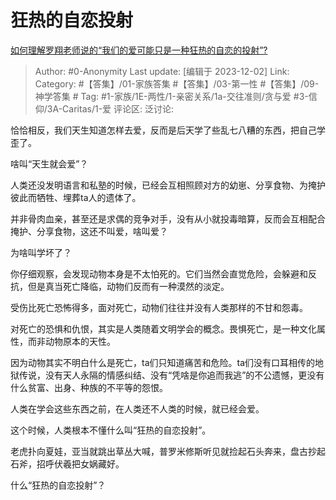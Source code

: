 # 狂热的自恋投射
[如何理解罗翔老师说的“我们的爱可能只是一种狂热的自恋的投射”?](https://www.zhihu.com/question/554441503/answer/3310934707)

> Author: #0-Anonymity
> Last update: [编辑于 2023-12-02]
> Link:
> Category: #【答集】/01-家族答集 #【答集】/03-第一性 #【答集】/09-神学答集 #
> Tag: #1-家族/1E-两性/1-亲密关系/1a-交往准则/贪与爱 #3-信仰/3A-Caritas/1-爱
> 评论区:
> 泛讨论:

恰恰相反，我们天生知道怎样去爱，反而是后天学了些乱七八糟的东西，把自己学歪了。

啥叫“天生就会爱”？

人类还没发明语言和私塾的时候，已经会互相照顾对方的幼崽、分享食物、为掩护彼此而牺牲、埋葬ta人的遗体了。

并非骨肉血亲，甚至还是求偶的竞争对手，没有从小就投毒暗算，反而会互相配合掩护、分享食物，这还不叫爱，啥叫爱？

为啥叫学坏了？

你仔细观察，会发现动物本身是不太怕死的。它们当然会直觉危险，会躲避和反抗，但是真当死亡降临，动物们反而有一种漠然的淡定。

受伤比死亡恐怖得多，面对死亡，动物们往往并没有人类那样的不甘和怨毒。

对死亡的恐惧和仇恨，其实是人类随着文明学会的概念。畏惧死亡，是一种文化属性，而非动物原本的天性。

因为动物其实不明白什么是死亡，ta们只知道痛苦和危险。ta们没有口耳相传的地狱传说，没有天人永隔的情感纠结、没有“凭啥是你追而我逃”的不公遗憾，更没有什么贫富、出身、种族的不平等的怨恨。

人类在学会这些东西之前，在人类还不人类的时候，就已经会爱。

这个时候，人类根本不懂什么叫“狂热的自恋投射”。

老虎扑向夏娃，亚当就跳出草丛大喊，普罗米修斯听见就捡起石头奔来，盘古抄起石斧，招呼伏羲把女娲藏好。

什么“狂热的自恋投射”？
